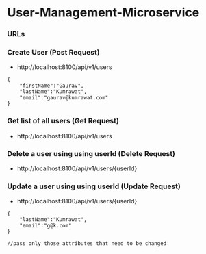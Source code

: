 # User-Management-Microservice


###  URLs


### Create User  (Post Request)
- http://localhost:8100/api/v1/users
```
{
    "firstName":"Gaurav",
    "lastName":"Kumrawat",
    "email":"gaurav@kumrawat.com"
}
```
### Get list of all users  (Get Request)
- http://localhost:8100/api/v1/users

### Delete a user using using userId  (Delete Request)
- http://localhost:8100/api/v1/users/{userId}

### Update a user using using userId  (Update Request)
- http://localhost:8100/api/v1/users/{userId}
```
{
    "lastName":"Kumrawat",
    "email":"g@k.com"
}

//pass only those attributes that need to be changed 
```
